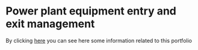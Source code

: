 # Power plant equipment entry and exit management
By clicking [here](https://reza-pishva.github.io/5-EnterExit-Php-Laravel/) you can see here some information related to this portfolio
